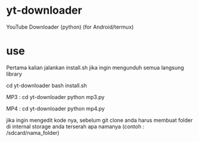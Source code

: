 # yt-downloader
YouTube Downloader (python) (for Android/termux)



# use

Pertama kalian jalankan install.sh jika ingin mengunduh semua langsung library

cd yt-downloader
bash install.sh

MP3 :
cd yt-downloader
python mp3.py

MP4 :
cd yt-downloader
python mp4.py

jika ingin mengedit kode nya, sebelum git clone anda harus membuat folder di internal storage anda terserah apa namanya (contoh : /sdcard/nama_folder)

